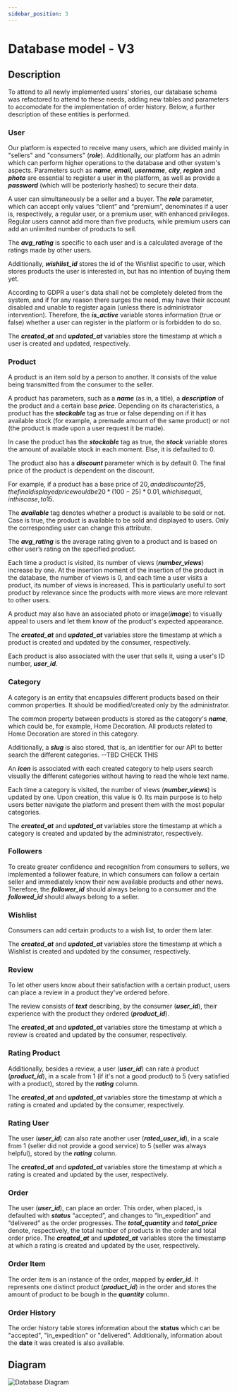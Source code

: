 ```yaml
---
sidebar_position: 3
---
```


# Database model - V3

## Description

To attend to all newly implemented users’ stories, our database schema was refactored to attend to these needs, adding new tables and parameters to accomodate for the implementation of order history.
Below, a further description of these entities is performed.

### User
Our platform is expected to receive many users, which are divided mainly in "sellers" and "consumers" (***role***). Additionally, our platform has an admin which can perform higher operations to the database and other system's aspects.
Parameters such as ***name***, ***email***, ***username***, ***city***, ***region*** and ***photo*** are essential to register a user in the platform, as well as provide a ***password*** (which will be posteriorly hashed) to secure their data.

A user can simultaneously be a seller and a buyer. The ***role*** parameter, which can accept only values “client” and “premium”, denominates if a user is, respectively, a regular user, or a premium user, with enhanced privileges. Regular users cannot add more than five products, while premium users can add an unlimited number of products to sell. 

The ***avg_rating*** is specific to each user and is a calculated average of the ratings made by other users.

Additionally, ***wishlist_id*** stores the id of the Wishlist specific to user, which stores products the user is interested in, but has no intention of buying them yet.

According to GDPR a user's data shall not be completely deleted from the system, and if for any reason there surges the need, may have their account disabled and unable to register again (unless there is administrator intervention). Therefore, the ***is_active*** variable stores information (true or false) whether a user can register in the platform or is forbidden to do so.

The ***created_at*** and ***updated_at*** variables store the timestamp at which a user is created and updated, respectively.

### Product

A product is an item sold by a person to another. It consists of the value being transmitted from the consumer to the seller.

A product has parameters, such as a ***name*** (as in, a title), a ***description*** of the product and a certain base ***price***. 
Depending on its characteristics, a product has the ***stockable*** tag as true or false depending on if it has available stock (for example, a premade amount of the same product) or not (the product is made upon a user request it be made).

In case the product has the ***stockable*** tag as true, the ***stock*** variable stores the amount of available stock in each moment. Else, it is defaulted to 0.

The product also has a ***discount*** parameter which is by default 0. The final price of the product is dependent on the discount. 

For example, if a product has a base price of 20$, and a discount of 25, the final displayed price would be 20*(100-25)*0.01, which is equal, in this case, to 15$.

The ***available*** tag denotes whether a product is available to be sold or not. Case is true, the product is available to be sold and displayed to users. Only the corresponding user can change this attribute.

The ***avg_rating*** is the average rating given to a product and is based on other user’s rating on the specified product.

Each time a product is visited, its number of views (***number_views***) increase by one. At the insertion moment of the insertion of the product in the database, the number of views is 0, and each time a user visits a product, its number of views is increased. This is particularly useful to sort product by relevance since the products with more views are more relevant to other users.

A product may also have an associated photo or image(***image***) to visually appeal to users and let them know of the product's expected appearance.

The ***created_at*** and ***updated_at*** variables store the timestamp at which a product is created and updated by the consumer, respectively.

Each product is also associated with the user that sells it, using a user's ID number, ***user_id***. 

### Category

A category is an entity that encapsules different products based on their common properties. It should be modified/created only by the administrator.

The common property between products is stored as the category's ***name***, which could be, for example, Home Decoration. All products related to Home Decoration are stored in this category.

Additionally, a ***slug*** is also stored, that is, 
an identifier for our API to better search the different categories. --TBD CHECK THIS

An ***icon*** is associated with each created category to help users search visually the different categories without having to read the whole text name.

Each time a category is visited, the number of views (***number_views***) is updated by one. Upon creation, this value is 0. Its main purpose is to help users better navigate the platform and present them with the most popular categories.

The ***created_at*** and ***updated_at*** variables store the timestamp at which a category is created and updated by the administrator, respectively. 

### Followers

To create greater confidence and recognition from consumers to sellers, we implemented a follower feature, in which consumers can follow a certain seller and immediately know their new available products and other news.
Therefore, the ***follower_id*** should always belong to a consumer and the ***followed_id*** should always belong to a seller.

### Wishlist

Consumers can add certain products to a wish list, to order them later.  

The ***created_at*** and ***updated_at*** variables store the timestamp at which a Wishlist is created and updated by the consumer, respectively.

### Review

To let other users know about their satisfaction with a certain product, users can place a review in a product they've ordered before.

The review consists of ***text*** describing, by the consumer (***user_id***), their experience with the product they ordered (***product_id***).

The ***created_at*** and ***updated_at*** variables store the timestamp at which a review is created and updated by the consumer, respectively.

### Rating Product

Additionally, besides a review, a user (***user_id***) can rate a product (***product_id***), in a scale from 1 (if it's not a good product) to 5 (very satisfied with a product), stored by the ***rating*** column. 

The ***created_at*** and ***updated_at*** variables store the timestamp at which a rating is created and updated by the consumer, respectively.

### Rating User

The user (***user_id***) can also rate another user (***rated_user_id***), in a scale from 1 (seller did not provide a good service) to 5 (seller was always helpful), stored by the ***rating*** column. 

The ***created_at*** and ***updated_at*** variables store the timestamp at which a rating is created and updated by the user, respectively.

### Order

The user (***user_id***), can place an order. This order, when placed, is defaulted with ***status*** “accepted”, and changes to “in_expedition” and “delivered” as the order progresses.
The ***total_quantity*** and ***total_price*** denote, respectively, the total number of products in the order and total order price.
The ***created_at*** and ***updated_at*** variables store the timestamp at which a rating is created and updated by the user, respectively.

### Order Item
The order item is an instance of the order, mapped by ***order_id***. It represents one distinct product (***product_id***) in the order and stores the amount of product to be bough in the ***quantity*** column.

### Order History
The order history table stores information about the **status** which can be "accepted", "in_expedition" or "delivered". Additionally, information about the **date** it was created is also available.


## Diagram
![Database Diagram](./../../static/img/makers_db_v3.png)